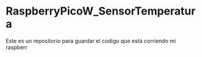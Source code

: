 # RaspberryPicoW_SensorTemperatura
 Este es un repositorio para guardar el codigo que está corriendo mi raspberr
